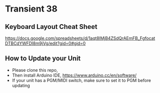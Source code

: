 # Transient 38

## Keyboard Layout Cheat Sheet
https://docs.google.com/spreadsheets/d/1aqt8lMjB4ZSdQrAEmFB_FgfocatDTBCdYWFDI8m9jVg/edit?gid=0#gid=0

## How to Update your Unit
* Please clone this repo,
* Then install Arduino IDE, https://www.arduino.cc/en/software/
* If your unit has a PGM/MIDI switch, make sure to set it to PGM before updating
